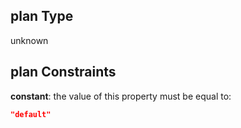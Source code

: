 ## plan Type

unknown

## plan Constraints

**constant**: the value of this property must be equal to:

```json
"default"
```
